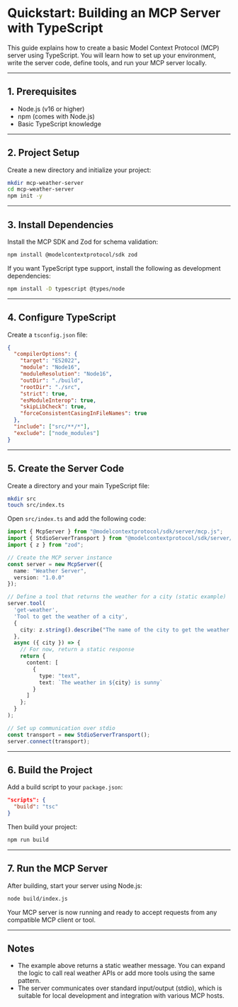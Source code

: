 # Quickstart: Building an MCP Server with TypeScript

This guide explains how to create a basic Model Context Protocol (MCP) server using TypeScript. You will learn how to set up your environment, write the server code, define tools, and run your MCP server locally.

---

## 1. Prerequisites

- Node.js (v16 or higher)
- npm (comes with Node.js)
- Basic TypeScript knowledge

---

## 2. Project Setup

Create a new directory and initialize your project:

```bash
mkdir mcp-weather-server
cd mcp-weather-server
npm init -y
```

---

## 3. Install Dependencies

Install the MCP SDK and Zod for schema validation:

```bash
npm install @modelcontextprotocol/sdk zod
```

If you want TypeScript type support, install the following as development dependencies:

```bash
npm install -D typescript @types/node
```

---

## 4. Configure TypeScript

Create a `tsconfig.json` file:

```json
{
  "compilerOptions": {
    "target": "ES2022",
    "module": "Node16",
    "moduleResolution": "Node16",
    "outDir": "./build",
    "rootDir": "./src",
    "strict": true,
    "esModuleInterop": true,
    "skipLibCheck": true,
    "forceConsistentCasingInFileNames": true
  },
  "include": ["src/**/*"],
  "exclude": ["node_modules"]
}
```

---

## 5. Create the Server Code

Create a directory and your main TypeScript file:

```bash
mkdir src
touch src/index.ts
```

Open `src/index.ts` and add the following code:

```typescript
import { McpServer } from "@modelcontextprotocol/sdk/server/mcp.js";
import { StdioServerTransport } from "@modelcontextprotocol/sdk/server/stdio.js";
import { z } from "zod";

// Create the MCP server instance
const server = new McpServer({
  name: "Weather Server",
  version: "1.0.0"
});

// Define a tool that returns the weather for a city (static example)
server.tool(
  'get-weather',
  'Tool to get the weather of a city',
  {
    city: z.string().describe("The name of the city to get the weather for")
  },
  async ({ city }) => {
    // For now, return a static response
    return {
      content: [
        {
          type: "text",
          text: `The weather in ${city} is sunny`
        }
      ]
    };
  }
);

// Set up communication over stdio
const transport = new StdioServerTransport();
server.connect(transport);
```

---

## 6. Build the Project

Add a build script to your `package.json`:

```json
"scripts": {
  "build": "tsc"
}
```

Then build your project:

```bash
npm run build
```

---

## 7. Run the MCP Server

After building, start your server using Node.js:

```bash
node build/index.js
```

Your MCP server is now running and ready to accept requests from any compatible MCP client or tool.

---

## Notes

- The example above returns a static weather message. You can expand the logic to call real weather APIs or add more tools using the same pattern.
- The server communicates over standard input/output (stdio), which is suitable for local development and integration with various MCP hosts.